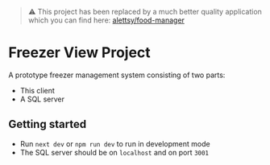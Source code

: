 > ⚠️ This project has been replaced by a much better quality application which you can find here: [alettsy/food-manager](https://github.com/alettsy/food-manager)

# Freezer View Project

A prototype freezer management system consisting of two parts:
- This client
- A SQL server

## Getting started

- Run `next dev` or `npm run dev` to run in development mode
- The SQL server should be on `localhost` and on port `3001` 
